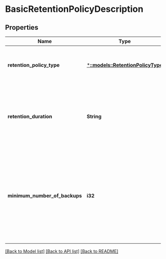 # BasicRetentionPolicyDescription

## Properties
Name | Type | Description | Notes
------------ | ------------- | ------------- | -------------
**retention_policy_type** | [***::models::RetentionPolicyType**](RetentionPolicyType.md) | The type of retention policy. Currently only \&quot;Basic\&quot; retention policy is supported. | [default to null]
**retention_duration** | **String** | It is the minimum duration for which a backup created, will remain stored in the storage and might get deleted after that span of time. It should be specified in ISO8601 format. | [default to null]
**minimum_number_of_backups** | **i32** | It is the minimum number of backups to be retained at any point of time. If specified with a non zero value, backups will not be deleted even if the backups have gone past retention duration and have number of backups less than or equal to it. | [optional] [default to null]

[[Back to Model list]](../README.md#documentation-for-models) [[Back to API list]](../README.md#documentation-for-api-endpoints) [[Back to README]](../README.md)


